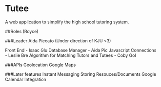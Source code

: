 Tutee
=====

A web application to simplify the high school tutoring system.

##Roles (Royce)


###Leader
Aida Piccato (Under direction of KJU <3)

Front End - Isaac Glu
Database Manager - Aida Pic
Javascript Connections - Leslie Bre
Algorithm for Matching Tutors and Tutees - Coby Gol

###APIs
Geolocation
Google Maps


###Later features
Instant Messaging
Storing Resouces/Documents
Google Calendar Integration
